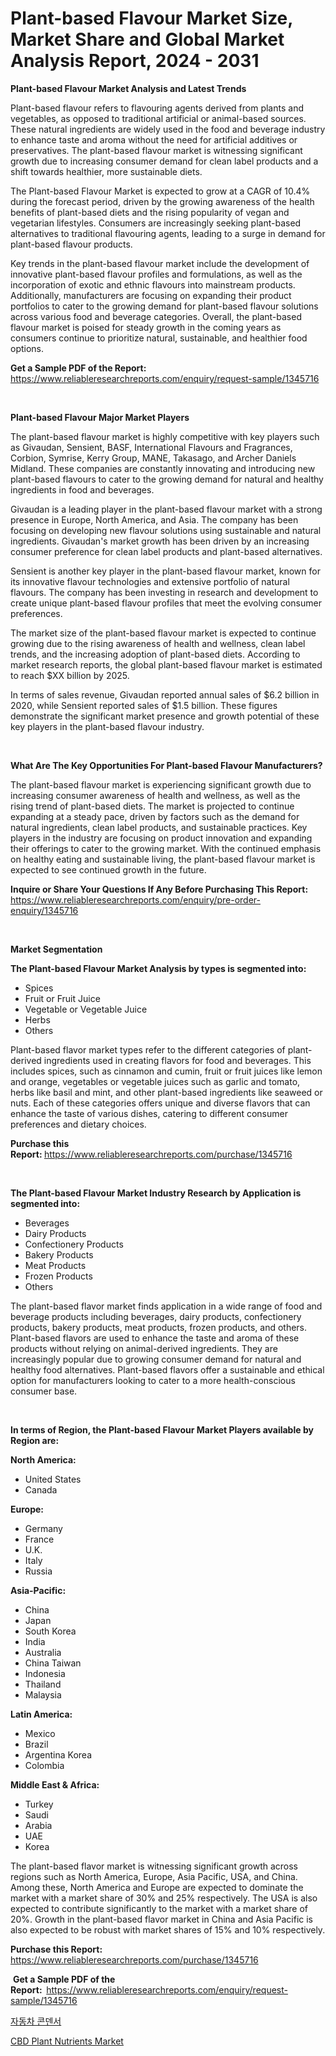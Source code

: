 <p><h1>Plant-based Flavour Market Size, Market Share and Global Market Analysis Report, 2024 - 2031</h1></p><p><strong>Plant-based Flavour Market Analysis and Latest Trends</strong></p>
<p><p>Plant-based flavour refers to flavouring agents derived from plants and vegetables, as opposed to traditional artificial or animal-based sources. These natural ingredients are widely used in the food and beverage industry to enhance taste and aroma without the need for artificial additives or preservatives. The plant-based flavour market is witnessing significant growth due to increasing consumer demand for clean label products and a shift towards healthier, more sustainable diets. </p><p>The Plant-based Flavour Market is expected to grow at a CAGR of 10.4% during the forecast period, driven by the growing awareness of the health benefits of plant-based diets and the rising popularity of vegan and vegetarian lifestyles. Consumers are increasingly seeking plant-based alternatives to traditional flavouring agents, leading to a surge in demand for plant-based flavour products. </p><p>Key trends in the plant-based flavour market include the development of innovative plant-based flavour profiles and formulations, as well as the incorporation of exotic and ethnic flavours into mainstream products. Additionally, manufacturers are focusing on expanding their product portfolios to cater to the growing demand for plant-based flavour solutions across various food and beverage categories. Overall, the plant-based flavour market is poised for steady growth in the coming years as consumers continue to prioritize natural, sustainable, and healthier food options.</p></p>
<p><strong>Get a Sample PDF of the Report:&nbsp;</strong> <a href="https://www.reliableresearchreports.com/enquiry/request-sample/1345716">https://www.reliableresearchreports.com/enquiry/request-sample/1345716</a></p>
<p>&nbsp;</p>
<p><strong>Plant-based Flavour Major Market Players</strong></p>
<p><p>The plant-based flavour market is highly competitive with key players such as Givaudan, Sensient, BASF, International Flavours and Fragrances, Corbion, Symrise, Kerry Group, MANE, Takasago, and Archer Daniels Midland. These companies are constantly innovating and introducing new plant-based flavours to cater to the growing demand for natural and healthy ingredients in food and beverages.</p><p>Givaudan is a leading player in the plant-based flavour market with a strong presence in Europe, North America, and Asia. The company has been focusing on developing new flavour solutions using sustainable and natural ingredients. Givaudan's market growth has been driven by an increasing consumer preference for clean label products and plant-based alternatives.</p><p>Sensient is another key player in the plant-based flavour market, known for its innovative flavour technologies and extensive portfolio of natural flavours. The company has been investing in research and development to create unique plant-based flavour profiles that meet the evolving consumer preferences.</p><p>The market size of the plant-based flavour market is expected to continue growing due to the rising awareness of health and wellness, clean label trends, and the increasing adoption of plant-based diets. According to market research reports, the global plant-based flavour market is estimated to reach $XX billion by 2025.</p><p>In terms of sales revenue, Givaudan reported annual sales of $6.2 billion in 2020, while Sensient reported sales of $1.5 billion. These figures demonstrate the significant market presence and growth potential of these key players in the plant-based flavour industry.</p></p>
<p>&nbsp;</p>
<p><strong>What Are The Key Opportunities For Plant-based Flavour Manufacturers?</strong></p>
<p><p>The plant-based flavour market is experiencing significant growth due to increasing consumer awareness of health and wellness, as well as the rising trend of plant-based diets. The market is projected to continue expanding at a steady pace, driven by factors such as the demand for natural ingredients, clean label products, and sustainable practices. Key players in the industry are focusing on product innovation and expanding their offerings to cater to the growing market. With the continued emphasis on healthy eating and sustainable living, the plant-based flavour market is expected to see continued growth in the future.</p></p>
<p><strong>Inquire or Share Your Questions If Any Before Purchasing This Report:</strong> <a href="https://www.reliableresearchreports.com/enquiry/pre-order-enquiry/1345716">https://www.reliableresearchreports.com/enquiry/pre-order-enquiry/1345716</a></p>
<p>&nbsp;</p>
<p><strong>Market Segmentation</strong></p>
<p><strong>The Plant-based Flavour Market Analysis by types is segmented into:</strong></p>
<p><ul><li>Spices</li><li>Fruit or Fruit Juice</li><li>Vegetable or Vegetable Juice</li><li>Herbs</li><li>Others</li></ul></p>
<p><p>Plant-based flavor market types refer to the different categories of plant-derived ingredients used in creating flavors for food and beverages. This includes spices, such as cinnamon and cumin, fruit or fruit juices like lemon and orange, vegetables or vegetable juices such as garlic and tomato, herbs like basil and mint, and other plant-based ingredients like seaweed or nuts. Each of these categories offers unique and diverse flavors that can enhance the taste of various dishes, catering to different consumer preferences and dietary choices.</p></p>
<p><strong>Purchase this Report:&nbsp;</strong><a href="https://www.reliableresearchreports.com/purchase/1345716">https://www.reliableresearchreports.com/purchase/1345716</a></p>
<p>&nbsp;</p>
<p><strong>The Plant-based Flavour Market Industry Research by Application is segmented into:</strong></p>
<p><ul><li>Beverages</li><li>Dairy Products</li><li>Confectionery Products</li><li>Bakery Products</li><li>Meat Products</li><li>Frozen Products</li><li>Others</li></ul></p>
<p><p>The plant-based flavor market finds application in a wide range of food and beverage products including beverages, dairy products, confectionery products, bakery products, meat products, frozen products, and others. Plant-based flavors are used to enhance the taste and aroma of these products without relying on animal-derived ingredients. They are increasingly popular due to growing consumer demand for natural and healthy food alternatives. Plant-based flavors offer a sustainable and ethical option for manufacturers looking to cater to a more health-conscious consumer base.</p></p>
<p>&nbsp;</p>
<p><strong>In terms of Region, the Plant-based Flavour Market Players available by Region are:</strong></p>
<p>
    <p> <strong> North America: </strong>
        <ul>
            <li>United States</li>
            <li>Canada</li>
        </ul>
        </p> 
    <p> <strong> Europe: </strong>
        <ul>
            <li>Germany</li>
            <li>France</li>
            <li>U.K.</li>
            <li>Italy</li>
            <li>Russia</li>
        </ul>
        </p> 
    <p> <strong> Asia-Pacific: </strong>
        <ul>
            <li>China</li>
            <li>Japan</li>
            <li>South Korea</li>
            <li>India</li>
            <li>Australia</li>
            <li>China Taiwan</li>
            <li>Indonesia</li>
            <li>Thailand</li>
            <li>Malaysia</li>
        </ul>
        </p> 
    <p> <strong> Latin America: </strong>
        <ul>
            <li>Mexico</li>
            <li>Brazil</li>
            <li>Argentina Korea</li>
            <li>Colombia</li>
        </ul>
        </p> 
    <p> <strong> Middle East & Africa: </strong>
        <ul>
            <li>Turkey</li>
            <li>Saudi</li>
            <li>Arabia</li>
            <li>UAE</li>
            <li>Korea</li>
        </ul>
    </p>
    </p>
<p><p>The plant-based flavor market is witnessing significant growth across regions such as North America, Europe, Asia Pacific, USA, and China. Among these, North America and Europe are expected to dominate the market with a market share of 30% and 25% respectively. The USA is also expected to contribute significantly to the market with a market share of 20%. Growth in the plant-based flavor market in China and Asia Pacific is also expected to be robust with market shares of 15% and 10% respectively.</p></p>
<p><strong>Purchase this Report: </strong><a href="https://www.reliableresearchreports.com/purchase/1345716">https://www.reliableresearchreports.com/purchase/1345716</a></p>
<p>&nbsp;<strong>Get a Sample PDF of the Report:&nbsp;&nbsp;</strong><a href="https://www.reliableresearchreports.com/enquiry/request-sample/1345716">https://www.reliableresearchreports.com/enquiry/request-sample/1345716</a></p>
<p><strong></strong></p>
<p><p><a href="https://github.com/jntpkh496620/Market-Research-Report-List-1/blob/main/2238654234.md">자동차 콘덴서</a></p><p><a href="https://github.com/NorbertYates/Market-Research-Report-List-4/blob/main/cbd-plant-nutrients-market.md">CBD Plant Nutrients Market</a></p></p>